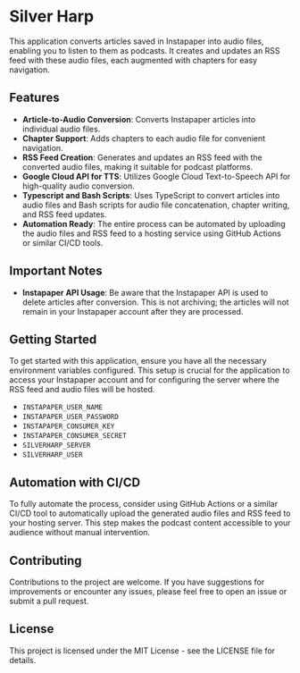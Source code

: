 # Silver Harp

This application converts articles saved in Instapaper into audio files, enabling you to listen to them as podcasts. It creates and updates an RSS feed with these audio files, each augmented with chapters for easy navigation.

## Features

- **Article-to-Audio Conversion**: Converts Instapaper articles into individual audio files.
- **Chapter Support**: Adds chapters to each audio file for convenient navigation.
- **RSS Feed Creation**: Generates and updates an RSS feed with the converted audio files, making it suitable for podcast platforms.
- **Google Cloud API for TTS**: Utilizes Google Cloud Text-to-Speech API for high-quality audio conversion.
- **Typescript and Bash Scripts**: Uses TypeScript to convert articles into audio files and Bash scripts for audio file concatenation, chapter writing, and RSS feed updates.
- **Automation Ready**: The entire process can be automated by uploading the audio files and RSS feed to a hosting service using GitHub Actions or similar CI/CD tools.

## Important Notes

- **Instapaper API Usage**: Be aware that the Instapaper API is used to delete articles after conversion. This is not archiving; the articles will not remain in your Instapaper account after they are processed.

## Getting Started

To get started with this application, ensure you have all the necessary environment variables configured. This setup is crucial for the application to access your Instapaper account and for configuring the server where the RSS feed and audio files will be hosted.

 - `INSTAPAPER_USER_NAME`
 - `INSTAPAPER_USER_PASSWORD`
 - `INSTAPAPER_CONSUMER_KEY`
 - `INSTAPAPER_CONSUMER_SECRET`
 - `SILVERHARP_SERVER`
 - `SILVERHARP_USER`

## Automation with CI/CD

To fully automate the process, consider using GitHub Actions or a similar CI/CD tool to automatically upload the generated audio files and RSS feed to your hosting server. This step makes the podcast content accessible to your audience without manual intervention.

## Contributing

Contributions to the project are welcome. If you have suggestions for improvements or encounter any issues, please feel free to open an issue or submit a pull request.

## License

This project is licensed under the MIT License - see the LICENSE file for details.

